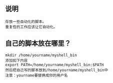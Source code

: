 说明
----
```
存放一些自动化的脚本。
重复性的工作应该让它自动化。
```

自己的脚本放在哪里？
-------------------
```
mkdir /home/yourname/myshell_bin
添加如下内容
export PATH=/home/yourname/myshell_bin:$PATH
然后把自己写的脚本放到/home/yourname/myshell_bin中
注意：yourname要替换成你的用户名
```
